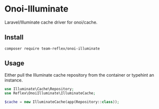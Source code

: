 # Onoi-Illuminate
Laravel/Illuminate cache driver for onoi/cache.

## Install

```
composer require team-reflex/onoi-illuminate
```

## Usage

Either pull the Illuminate cache repository from the container or typehint an instance.

```php
use Illuminate\Cache\Repository;
use Reflex\OnoiIlluminate\IlluminateCache;

$cache = new IlluminateCache(app(Repository::class));
```

